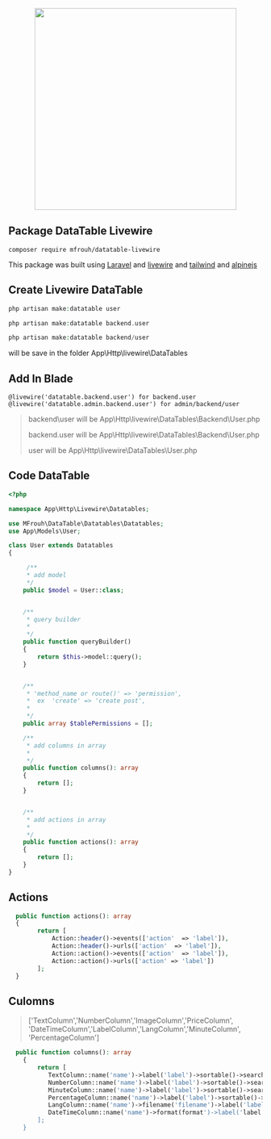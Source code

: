 <p align="center"><a href="https://laravel.com" target="_blank"><img src="https://raw.githubusercontent.com/laravel/art/master/logo-lockup/5%20SVG/2%20CMYK/1%20Full%20Color/laravel-logolockup-cmyk-red.svg" width="400"></a></p>

## Package DataTable Livewire

```
composer require mfrouh/datatable-livewire
```

This package was built using
[Laravel](https://laravel.com)
and [livewire](https://laravel-livewire.com)
and [tailwind](https://tailwindcss.com)
and [alpinejs](https://github.com/alpinejs/alpine)

## Create Livewire DataTable

```php
php artisan make:datatable user
```

```php
php artisan make:datatable backend.user
```

```php
php artisan make:datatable backend/user
```

will be save in the folder App\Http\livewire\DataTables

## Add In Blade

```blade
@livewire('datatable.backend.user') for backend.user
@livewire('datatable.admin.backend.user') for admin/backend/user
```

> backend\user will be App\Http\livewire\DataTables\Backend\User.php
>
> backend.user will be App\Http\livewire\DataTables\Backend\User.php
>
> user will be App\Http\livewire\DataTables\User.php

## Code DataTable

```php
<?php

namespace App\Http\Livewire\Datatables;

use MFrouh\DataTable\Datatables\Datatables;
use App\Models\User;

class User extends Datatables
{

     /**
     * add model
     */
    public $model = User::class;


    /**
     * query builder
     *
     */
    public function queryBuilder()
    {
        return $this->model::query();
    }


    /**
     * 'method_name or route()' => 'permission',
     *  ex  'create' => 'create post',
     *
     */
    public array $tablePermissions = [];

    /**
     * add columns in array
     *
     */
    public function columns(): array
    {
        return [];
    }


    /**
     * add actions in array
     *
     */
    public function actions(): array
    {
        return [];
    }
}
```

## Actions

```php
  public function actions(): array
  {
        return [
            Action::header()->events(['action'  => 'label']),
            Action::header()->urls(['action'  => 'label']),
            Action::action()->events(['action'  => 'label']),
            Action::action()->urls(['action' => 'label'])
        ];
  }
```

## Culomns

>['TextColumn','NumberColumn','ImageColumn','PriceColumn',
>'DateTimeColumn','LabelColumn','LangColumn','MinuteColumn',
>'PercentageColumn']

```php
  public function columns(): array
    {
        return [
           TextColumn::name('name')->label('label')->sortable()->searchable(),
           NumberColumn::name('name')->label('label')->sortable()->searchable(),
           MinuteColumn::name('name')->label('label')->sortable()->searchable(),
           PercentageColumn::name('name')->label('label')->sortable()->searchable(),
           LangColumn::name('name')->filename('filename')->label('label'),
           DateTimeColumn::name('name')->format(format')->label('label')->sortable()->searchable(),
        ];
    }
```
